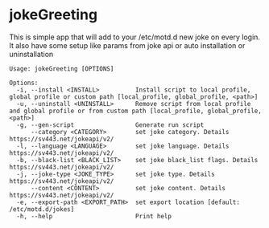 # jokeGreeting
This is simple app that will add to your /etc/motd.d new joke on every login.
It also have some setup like params from joke api or auto installation or uninstallation
```
Usage: jokeGreeting [OPTIONS]

Options:
  -i, --install <INSTALL>          Install script to local profile, global profile or custom path [local_profile, global_profile, <path>]
  -u, --uninstall <UNINSTALL>      Remove script from local profile and global profile or from custom path [local_profile, global_profile, <path>]
  -g, --gen-script                 Generate run script
      --category <CATEGORY>        set joke category. Details https://sv443.net/jokeapi/v2/
  -l, --language <LANGUAGE>        set joke language. Details https://sv443.net/jokeapi/v2/
  -b, --black-list <BLACK_LIST>    set joke black_list flags. Details https://sv443.net/jokeapi/v2/
  -j, --joke-type <JOKE_TYPE>      set joke type. Details https://sv443.net/jokeapi/v2/
      --content <CONTENT>          set joke content. Details https://sv443.net/jokeapi/v2/
  -e, --export-path <EXPORT_PATH>  set export location [default: /etc/motd.d/jokes]
  -h, --help                       Print help
```
